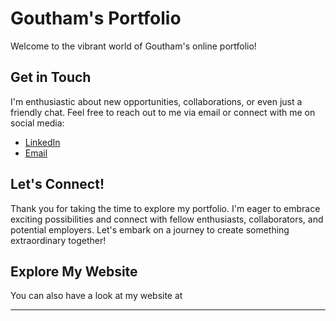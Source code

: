 # Goutham's Portfolio

Welcome to the vibrant world of Goutham's online portfolio!

## Get in Touch

I'm enthusiastic about new opportunities, collaborations, or even just a friendly chat. Feel free to reach out to me via email or connect with me on social media:

- [LinkedIn](https://linkedin.com/in/goutham6699)
- [Email](mailto:goutham6.techie@gmail.com)

## Let's Connect!

Thank you for taking the time to explore my portfolio. I'm eager to embrace exciting possibilities and connect with fellow enthusiasts, collaborators, and potential employers. Let's embark on a journey to create something extraordinary together!

## Explore My Website

You can also have a look at my website at 

---
